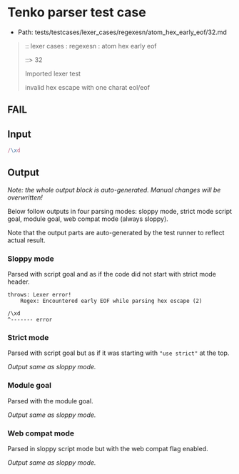 # Tenko parser test case

- Path: tests/testcases/lexer_cases/regexesn/atom_hex_early_eof/32.md

> :: lexer cases : regexesn : atom hex early eof
>
> ::> 32
>
> Imported lexer test
>
> invalid hex escape with one charat eol/eof

## FAIL

## Input

`````js
/\xd
`````

## Output

_Note: the whole output block is auto-generated. Manual changes will be overwritten!_

Below follow outputs in four parsing modes: sloppy mode, strict mode script goal, module goal, web compat mode (always sloppy).

Note that the output parts are auto-generated by the test runner to reflect actual result.

### Sloppy mode

Parsed with script goal and as if the code did not start with strict mode header.

`````
throws: Lexer error!
    Regex: Encountered early EOF while parsing hex escape (2)

/\xd
^------- error
`````

### Strict mode

Parsed with script goal but as if it was starting with `"use strict"` at the top.

_Output same as sloppy mode._

### Module goal

Parsed with the module goal.

_Output same as sloppy mode._

### Web compat mode

Parsed in sloppy script mode but with the web compat flag enabled.

_Output same as sloppy mode._
